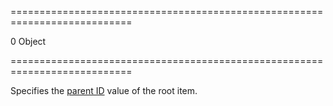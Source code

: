 ===========================================================================
<!--default-->0<!--/default-->
<!--type-->Object<!--/type-->
===========================================================================

<!--shortDescription-->
Specifies the [parent ID](/Documentation/ApiReference/UI_Widgets/dxTreeView/Configuration/#parentIdExpr) value of the root item.
<!--/shortDescription-->

<!--fullDescription-->

<!--/fullDescription-->